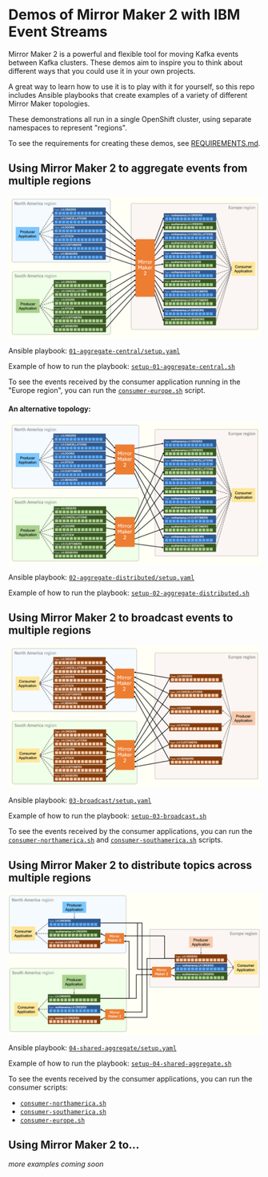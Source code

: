 # Demos of Mirror Maker 2 with IBM Event Streams

Mirror Maker 2 is a powerful and flexible tool for moving Kafka events between Kafka clusters. These demos aim to inspire you to think about different ways that you could use it in your own projects.

A great way to learn how to use it is to play with it for yourself, so this repo includes Ansible playbooks that create examples of a variety of different Mirror Maker topologies.

These demonstrations all run in a single OpenShift cluster, using separate namespaces to represent "regions".

To see the requirements for creating these demos, see [REQUIREMENTS.md](./REQUIREMENTS.md).

## Using Mirror Maker 2 to aggregate events from multiple regions

![diagram](./01-aggregate-central/diagram.png)

Ansible playbook: [`01-aggregate-central/setup.yaml`](./01-aggregate-central/setup.yaml)

Example of how to run the playbook: [`setup-01-aggregate-central.sh`](./setup-01-aggregate-central.sh)

To see the events received by the consumer application running in the "Europe region", you can run the [`consumer-europe.sh`](./consumer-europe.sh) script.

#### An alternative topology:

![diagram](./02-aggregate-distributed/diagram.png)

Ansible playbook: [`02-aggregate-distributed/setup.yaml`](./02-aggregate-distributed/setup.yaml)

Example of how to run the playbook: [`setup-02-aggregate-distributed.sh`](./setup-02-aggregate-distributed.sh)

## Using Mirror Maker 2 to broadcast events to multiple regions

![diagram](./03-broadcast/diagram.png)

Ansible playbook: [`03-broadcast/setup.yaml`](./03-broadcast/setup.yaml)

Example of how to run the playbook: [`setup-03-broadcast.sh`](./setup-03-broadcast.sh)

To see the events received by the consumer applications, you can run the [`consumer-northamerica.sh`](./consumer-northamerica.sh) and [`consumer-southamerica.sh`](./consumer-southamerica.sh) scripts.

## Using Mirror Maker 2 to distribute topics across multiple regions

![diagram](./04-shared-aggregate/diagram.png)

Ansible playbook: [`04-shared-aggregate/setup.yaml`](./04-shared-aggregate/setup.yaml)

Example of how to run the playbook: [`setup-04-shared-aggregate.sh`](./setup-04-shared-aggregate.sh)

To see the events received by the consumer applications, you can run the consumer scripts:
- [`consumer-northamerica.sh`](./consumer-northamerica.sh)
- [`consumer-southamerica.sh`](./consumer-southamerica.sh)
- [`consumer-europe.sh`](./consumer-europe.sh)

## Using Mirror Maker 2 to...

_more examples coming soon_